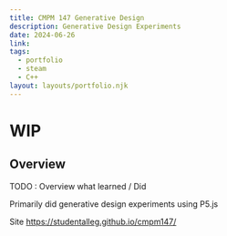 ```yaml
---
title: CMPM 147 Generative Design 
description: Generative Design Experiments
date: 2024-06-26
link: 
tags:
  - portfolio
  - steam
  - C++
layout: layouts/portfolio.njk
---
```

# WIP
## Overview
TODO : Overview what learned / Did

Primarily did generative design experiments using P5.js

Site https://studentalleg.github.io/cmpm147/
